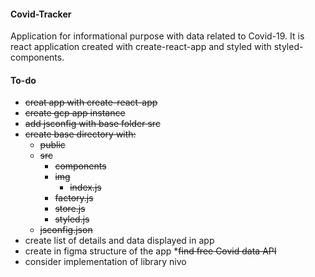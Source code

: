 #### Covid-Tracker
Application for informational purpose with data related to Covid-19. It is react application created with create-react-app and styled with styled-components.

#### To-do
* <s>creat app with create-react-app</s>
* <s>create gcp app instance</s>
* <s>add jsconfig with base folder src</s>
* <s>create base directory with:
  * public
  * src
    * components
    * img
      * index.js
    * factory.js
    * store.js
    * styled.js
  * jsconfig.json </s>
* create list of details and data displayed in app
* create in figma structure of the app
*<s>find free Covid data API</s>
* consider implementation of library nivo

